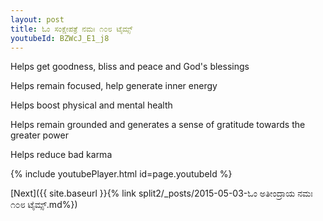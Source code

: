 ```yaml
---
layout: post
title: ಓಂ ಸಂಕ್ಷೇಪತ್ರೆ ನಮಃ ೧೦೮ ಟೈಮ್ಸ್
youtubeId: BZWcJ_E1_j8
---
```

 
 
Helps get goodness, bliss and peace and God's blessings
 
Helps remain focused, help generate inner energy 
 
Helps boost physical and mental health 
 
Helps remain grounded and generates a sense of gratitude towards the greater power 
 
Helps reduce bad karma
 
 
 
 


{% include youtubePlayer.html id=page.youtubeId %}
 
[Next]({{ site.baseurl }}{% link  split2/_posts/2015-05-03-ಓಂ ಅತೀಂದ್ರಾಯ ನಮಃ ೧೦೮ ಟೈಮ್ಸ್.md%})
 
